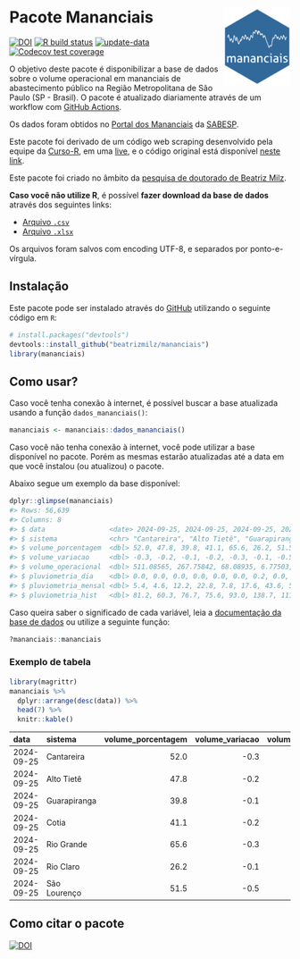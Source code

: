 
<!-- README.md is generated from README.Rmd. Please edit that file -->

# Pacote Mananciais <img src="man/figures/hexlogo.png" align="right" width = "120px"/>

<!-- badges: start -->

[![DOI](https://zenodo.org/badge/DOI/10.5281/zenodo.4733056.svg)](https://doi.org/10.5281/zenodo.4733056)
[![R build
status](https://github.com/beatrizmilz/mananciais/workflows/R-CMD-check/badge.svg)](https://github.com/beatrizmilz/mananciais/actions)
[![update-data](https://github.com/beatrizmilz/mananciais/actions/workflows/2-update_data.yaml/badge.svg)](https://github.com/beatrizmilz/mananciais/actions/workflows/2-update_data.yaml)
[![Codecov test
coverage](https://codecov.io/gh/beatrizmilz/mananciais/branch/master/graph/badge.svg)](https://codecov.io/gh/beatrizmilz/mananciais?branch=master)
<!-- badges: end -->

O objetivo deste pacote é disponibilizar a base de dados sobre o volume
operacional em mananciais de abastecimento público na Região
Metropolitana de São Paulo (SP - Brasil). O pacote é atualizado
diariamente através de um workflow com [GitHub
Actions](https://github.com/beatrizmilz/mananciais/actions).

Os dados foram obtidos no [Portal dos
Mananciais](http://mananciais.sabesp.com.br/Situacao) da
[SABESP](http://site.sabesp.com.br/site/Default.aspx).

Este pacote foi derivado de um código web scraping desenvolvido pela
equipe da [Curso-R](https://www.curso-r.com/), em uma
[live](https://youtu.be/jvZIxrMmOcQ), e o código original está
disponível [neste
link](https://github.com/curso-r/lives/blob/master/drafts/20200730_scraper_sabesp.R).

Este pacote foi criado no âmbito da [pesquisa de doutorado de Beatriz
Milz](https://beatrizmilz.github.io/tese/).

**Caso você não utilize R**, é possível **fazer download da base de
dados** através dos seguintes links:

- [Arquivo
  `.csv`](https://github.com/beatrizmilz/mananciais/raw/master/inst/extdata/mananciais.csv)
- [Arquivo
  `.xlsx`](https://github.com/beatrizmilz/mananciais/blob/master/inst/extdata/mananciais.xlsx?raw=true)

Os arquivos foram salvos com encoding UTF-8, e separados por
ponto-e-vírgula.

## Instalação

Este pacote pode ser instalado através do [GitHub](https://github.com/)
utilizando o seguinte código em `R`:

``` r
# install.packages("devtools")
devtools::install_github("beatrizmilz/mananciais")
library(mananciais)
```

## Como usar?

Caso você tenha conexão à internet, é possível buscar a base atualizada
usando a função `dados_mananciais()`:

``` r
mananciais <- mananciais::dados_mananciais() 
```

Caso você não tenha conexão à internet, você pode utilizar a base
disponível no pacote. Porém as mesmas estarão atualizadas até a data em
que você instalou (ou atualizou) o pacote.

Abaixo segue um exemplo da base disponível:

``` r
dplyr::glimpse(mananciais)
#> Rows: 56,639
#> Columns: 8
#> $ data                <date> 2024-09-25, 2024-09-25, 2024-09-25, 2024-09-25, 2…
#> $ sistema             <chr> "Cantareira", "Alto Tietê", "Guarapiranga", "Cotia…
#> $ volume_porcentagem  <dbl> 52.0, 47.8, 39.8, 41.1, 65.6, 26.2, 51.5, 52.3, 48…
#> $ volume_variacao     <dbl> -0.3, -0.2, -0.1, -0.2, -0.3, -0.1, -0.5, -0.2, -0…
#> $ volume_operacional  <dbl> 511.08565, 267.75842, 68.08935, 6.77503, 73.59887,…
#> $ pluviometria_dia    <dbl> 0.0, 0.0, 0.0, 0.0, 0.0, 0.0, 0.2, 0.0, 0.0, 0.2, …
#> $ pluviometria_mensal <dbl> 5.4, 4.6, 12.2, 22.8, 7.8, 17.6, 43.6, 5.4, 4.5, 1…
#> $ pluviometria_hist   <dbl> 81.2, 60.3, 76.7, 75.6, 93.0, 138.7, 111.7, 81.2, …
```

Caso queira saber o significado de cada variável, leia a [documentação
da base de
dados](https://beatrizmilz.github.io/mananciais/reference/mananciais.html)
ou utilize a seguinte função:

``` r
?mananciais::mananciais
```

### Exemplo de tabela

``` r
library(magrittr)
mananciais %>% 
  dplyr::arrange(desc(data)) %>% 
  head(7) %>%
  knitr::kable()
```

| data       | sistema      | volume_porcentagem | volume_variacao | volume_operacional | pluviometria_dia | pluviometria_mensal | pluviometria_hist |
|:-----------|:-------------|-------------------:|----------------:|-------------------:|-----------------:|--------------------:|------------------:|
| 2024-09-25 | Cantareira   |               52.0 |            -0.3 |          511.08565 |              0.0 |                 5.4 |              81.2 |
| 2024-09-25 | Alto Tietê   |               47.8 |            -0.2 |          267.75842 |              0.0 |                 4.6 |              60.3 |
| 2024-09-25 | Guarapiranga |               39.8 |            -0.1 |           68.08935 |              0.0 |                12.2 |              76.7 |
| 2024-09-25 | Cotia        |               41.1 |            -0.2 |            6.77503 |              0.0 |                22.8 |              75.6 |
| 2024-09-25 | Rio Grande   |               65.6 |            -0.3 |           73.59887 |              0.0 |                 7.8 |              93.0 |
| 2024-09-25 | Rio Claro    |               26.2 |            -0.1 |            3.57496 |              0.0 |                17.6 |             138.7 |
| 2024-09-25 | São Lourenço |               51.5 |            -0.5 |           45.71700 |              0.2 |                43.6 |             111.7 |

## Como citar o pacote

[![DOI](https://zenodo.org/badge/DOI/10.5281/zenodo.4733056.svg)](https://doi.org/10.5281/zenodo.4733056)
